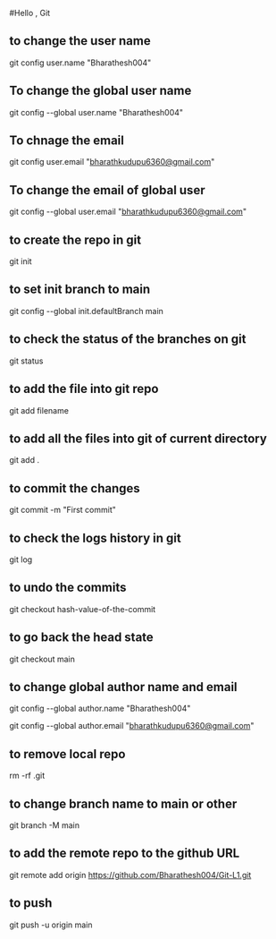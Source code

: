 #Hello , Git

## to change the user name 
git config user.name "Bharathesh004"

## To change the global user name 
git config --global user.name "Bharathesh004"


## To chnage the email 
git config user.email "bharathkudupu6360@gmail.com"

## To change the email of global user 
git config --global user.email "bharathkudupu6360@gmail.com"

## to create the repo in git 
git init 


## to set init branch to main
git config --global init.defaultBranch main

## to check the status of the branches on git 
git status 

## to add the file into git repo 
git add filename

## to add all the files into git of current directory 
git add .

## to commit the changes 
git commit -m "First commit"

## to check the logs history in git
git log

## to undo the commits 
git checkout hash-value-of-the-commit

##  to go back the head state 
git checkout main

## to change global author name and email
git config --global author.name "Bharathesh004"

git config --global author.email "bharathkudupu6360@gmail.com"

## to remove local repo 
rm -rf .git

## to change branch name to main or other 
git branch -M main

## to add the remote repo to the github URL
git remote add origin https://github.com/Bharathesh004/Git-L1.git 

## to push 
git push -u origin main

